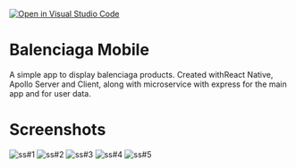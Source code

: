 [![Open in Visual Studio Code](https://classroom.github.com/assets/open-in-vscode-718a45dd9cf7e7f842a935f5ebbe5719a5e09af4491e668f4dbf3b35d5cca122.svg)](https://classroom.github.com/online_ide?assignment_repo_id=10887874&assignment_repo_type=AssignmentRepo)
# Balenciaga Mobile

A simple app to display balenciaga products. Created withReact Native, Apollo Server and Client, along with microservice with express for the main app and for user data.

# Screenshots

![ss#1](./screenshots/Screenshot_2023-06-04-14-05-05-152_host.exp.exponent.jpg)
![ss#2](./screenshots/Screenshot_2023-06-04-14-05-14-612_host.exp.exponent.jpg)
![ss#3](./screenshots/Screenshot_2023-06-04-14-05-26-307_host.exp.exponent.jpg)
![ss#4](./screenshots/Screenshot_2023-06-04-14-05-36-894_host.exp.exponent.jpg)
![ss#5](./screenshots/Screenshot_2023-06-04-14-06-00-909_host.exp.exponent.jpg)